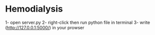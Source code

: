 # Hemodialysis
1- open server.py
2- right-click then run python file in terminal
3- write (http://127.0.0.1:5000/) in your prowser

